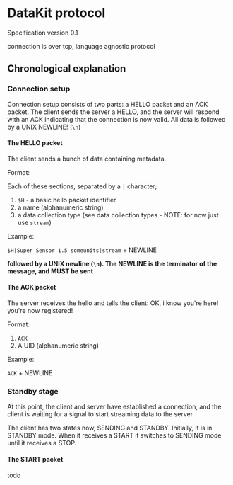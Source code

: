 
# DataKit protocol

Specification version 0.1

connection is over tcp, language agnostic protocol

## Chronological explanation

### Connection setup

Connection setup consists of two parts: a HELLO packet and an ACK packet.
The client sends the server a HELLO, and the server will respond with an ACK indicating that the connection is now valid.
All data is followed by a UNIX NEWLINE! (`\n`)

#### The HELLO packet

The client sends a bunch of data containing metadata.

Format:

Each of these sections, separated by a `|` character;

1) `$H` - a basic hello packet identifier
1) a name (alphanumeric string)
1) a data collection type (see data collection types - NOTE: for now just use `stream`)

Example:

`$H|Super Sensor 1.5 someunits|stream` + NEWLINE

**followed by a UNIX newline (`\n`). The NEWLINE is the terminator of the message, and MUST be sent**

#### The ACK packet

The server receives the hello and tells the client: OK, i know you're here! you're now registered!

Format:

1) `ACK`
1) A UID (alphanumeric string)

Example:

`ACK` + NEWLINE

### Standby stage

At this point, the client and server have established a connection, and the client is waiting for a signal to start streaming data to the server.

The client has two states now, SENDING and STANDBY.
Initially, it is in STANDBY mode. When it receives a START it switches to SENDING mode until it receives a STOP.

#### The START packet

todo